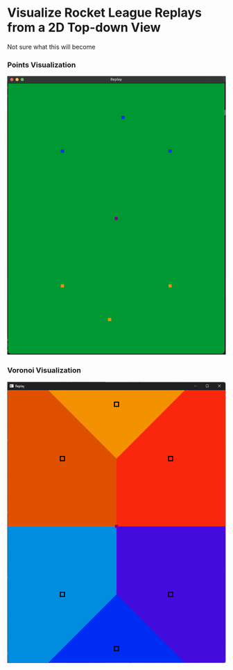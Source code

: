 # Visualize Rocket League Replays from a 2D Top-down View

Not sure what this will become

### Points Visualization
![](./pics/rl.png)

### Voronoi Visualization
![](./pics/voronoi.png)